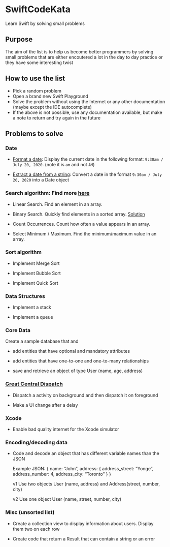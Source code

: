 # SwiftCodeKata
Learn Swift by solving small problems

## Purpose
The aim of the list is to help us become better programmers by solving small problems that are either encoutered a lot in the day to day practice or they have some interesting twist

## How to use the list
- Pick a random problem
- Open a brand new Swift Playground
- Solve the problem without using the Internet or any other documentation (maybe except the IDE autocomplete)
- If the above is not possible, use any documentation available, but make a note to return and try again in the future

## Problems to solve

### Date

- [Format a date](date/extract-date): Display the current date in the following format: `9:30am / July 20, 2020`. (note it is `am` and not `AM`)

- [Extract a date from a string](date/format-date): Convert a date in the format `9:30am / July 20, 2020` into a Date object

### Search algorithm: Find more [here](https://github.com/raywenderlich/swift-algorithm-club) 

- Linear Search. Find an element in an array. 
 
- Binary Search. Quickly find elements in a sorted array. [Solution](search/BinarySearch.playground)

- Count Occurrences. Count how often a value appears in an array.

- Select Minimum / Maximum. Find the minimum/maximum value in an array.

### Sort algorithm

- Implement Merge Sort

- Implement Bubble Sort

- Implement Quick Sort


### Data Structures

- Implement a stack

- Implement a queue

### Core Data

Create a sample database that and

- add entities that have optional and mandatory attributes

- add entities that have one-to-one and one-to-many relationships

- save and retrieve an object of type User (name, age, address)

### [Great Central Dispatch](https://www.raywenderlich.com/5370-grand-central-dispatch-tutorial-for-swift-4-part-1-2)

- Dispatch a activity on background and then dispatch it on foreground

- Make a UI change after a delay

### Xcode

- Enable bad quality internet for the Xcode simulator

### Encoding/decoding data

- Code and decode an object that has different variable names than the JSON

    Example JSON: 
    {
	name: “John”,
	address: {
		address_street: “Yonge”,
		address_number: 4,
		address_city: “Toronto”
	}
    }

    v1 Use two objects User (name, address) and Address(street, number, city)

    v2 Use one object User (name, street, number, city)


### Misc (unsorted list)


- Create a collection view to display information about users. Display them two on each row

- Create code that return a Result that can contain a string or an error




